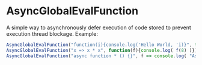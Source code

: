 # AsyncGlobalEvalFunction
A simple way to asynchronously defer execution of code stored to prevent execution thread blockage. Example:

```Javascript
AsyncGlobalEvalFunction("function(i){console.log('Hello World, 'i)}", function(f){f(1); f(2); f(3)});
AsyncGlobalEvalFunction("x => x * x", function(f){console.log( f(8) )});
AsyncGlobalEvalFunction("async function * () {}", f => console.log( "Asynchronous generator function (what did you expect?): ", f ));
```


